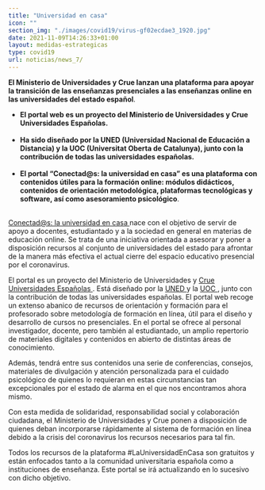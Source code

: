 ```yaml
---
title: "Universidad en casa"
icon: ""
section_img: "./images/covid19/virus-gf02ecdae3_1920.jpg"
date: 2021-11-09T14:26:33+01:00
layout: medidas-estrategicas
type: covid19
url: noticias/news_7/
---
```

**El Ministerio de Universidades y Crue lanzan una plataforma para apoyar la transición de las enseñanzas presenciales a las enseñanzas online en las universidades del estado español**.
- **El portal web es un proyecto del Ministerio de Universidades y Crue Universidades Españolas.**<br><br> 
- **Ha sido diseñado por la UNED (Universidad Nacional de Educación a Distancia) y la UOC (Universitat Oberta de Catalunya), junto con la contribución de todas las universidades españolas.**<br><br> 
- **El portal “Conectad@s: la universidad en casa” es una plataforma con contenidos útiles para la formación online: módulos didácticos, contenidos de orientación metodológica, plataformas tecnológicas y software, así como asesoramiento psicológico**.<br><br> 

<a href="https://www.uned.es/universidad/inicio/uned_uoc_solidaria.html" target="_blank" > Conectad@s: la universidad en casa <i class="fas fa-external-link-alt"></i></a> nace con el objetivo de servir de apoyo a docentes, estudiantado y a la sociedad en general en materias de educación online. Se trata de una iniciativa orientada a asesorar y poner a disposición recursos al conjunto de universidades del estado para afrontar de la manera más efectiva el actual cierre del espacio educativo presencial por el coronavirus.

El portal es un proyecto del Ministerio de Universidades y <a href="https://www.crue.org/SitePages/Inicio.aspx" target="_blank"  >Crue Universidades Españolas <i class="fas fa-external-link-alt"></i></a>. Está diseñado por la <a href="https://www.uned.es/universidad/inicio.html" target="_blank">UNED <i class="fas fa-external-link-alt"></i></a> y la <a href="https://www.uoc.edu/portal/es/index.html" target="_blank"  >UOC <i class="fas fa-external-link-alt"></i></a>, junto con la contribución de todas las universidades españolas. El portal web recoge un extenso abanico de recursos de orientación y formación para el profesorado sobre metodología de formación en línea, útil para el diseño y desarrollo de cursos no presenciales. En el portal se ofrece al personal investigador, docente, pero también al estudiantado, un amplio repertorio de materiales digitales y contenidos en abierto de distintas áreas de conocimiento.

Además, tendrá entre sus contenidos una serie de conferencias, consejos, materiales de divulgación y atención personalizada para el cuidado psicológico de quienes lo requieran en estas circunstancias tan excepcionales por el estado de alarma en el que nos encontramos ahora mismo.

Con esta medida de solidaridad, responsabilidad social y colaboración ciudadana, el Ministerio de Universidades y Crue ponen a disposición de quienes deban incorporarse rápidamente al sistema de formación en línea debido a la crisis del coronavirus los recursos necesarios para tal fin.

Todos los recursos de la plataforma #LaUniversidadEnCasa son gratuitos y están enfocados tanto a la comunidad universitaria española como a instituciones de enseñanza. Este portal se irá actualizando en lo sucesivo con dicho objetivo.